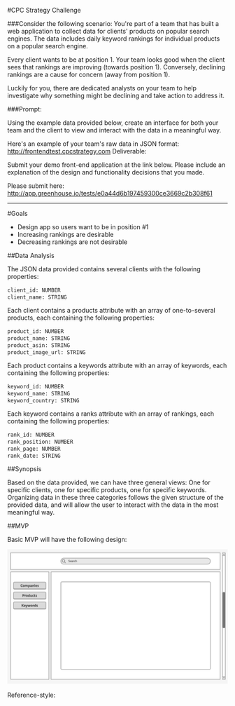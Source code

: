 #CPC Strategy Challenge

###Consider the following scenario:
You're part of a team that has built a web application to collect data for clients' products on popular search engines. The data includes daily keyword rankings for individual products on a popular search engine. 

Every client wants to be at position 1. Your team looks good when the client sees that rankings are improving (towards position 1). Conversely, declining rankings are a cause for concern (away from position 1). 

Luckily for you, there are dedicated analysts on your team to help investigate why something might be declining and take action to address it. 

###Prompt:

Using the example data provided below, create an interface for both your team and the client to view and interact with the data in a meaningful way.
 
Here's an example of your team's raw data in JSON format:
http://frontendtest.cpcstrategy.com 
Deliverable:

Submit your demo front-end application at the link below. Please include an explanation of the design and functionality decisions that you made. 

Please submit here: http://app.greenhouse.io/tests/e0a44d6b197459300ce3669c2b308f61

- - - - - - - - 

#Goals

- Design app so users want to be in position #1
- Increasing rankings are desirable 
- Decreasing rankings are not desirable

##Data Analysis

The JSON data provided contains several clients with the following properties:

```
client_id: NUMBER 
client_name: STRING  
```

Each client contains a products attribute with an array of one-to-several products, each containing the following properties:

```
product_id: NUMBER
product_name: STRING
product_asin: STRING
product_image_url: STRING
```

Each product contains a keywords attribute with an array of keywords, each containing the following properties:

```
keyword_id: NUMBER
keyword_name: STRING
keyword_country: STRING
```

Each keyword contains a ranks attribute with an array of rankings, each containing the following properties:

```
rank_id: NUMBER
rank_position: NUMBER
rank_page: NUMBER
rank_date: STRING
```

##Synopsis

Based on the data provided, we can have three general views: One for specific clients, one for specific products, one for specific keywords. Organizing data in these three categories follows the given structure of the provided data, and will allow the user to interact with the data in the most meaningful way.


##MVP

Basic MVP will have the following design:

![MVP Mockup](/assets/mvp-mockup.png)

Reference-style: 





